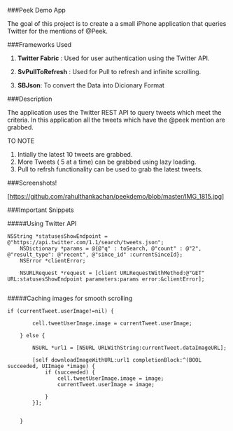 ###Peek Demo App

The goal of this project is to create a a small iPhone application that queries Twitter for the mentions of @Peek.

###Frameworks Used
1. **Twitter Fabric** : Used for user authentication using the Twitter API. 

2. **SvPullToRefresh** : Used for Pull to refresh and infinite scrolling.

3. **SBJson**: To convert the Data into Dicionary Format


###Description

The application uses the Twitter REST API to query tweets which meet the criteria. In this application all the tweets which have the @peek mention are grabbed. 

TO NOTE

1. Intially the latest 10 tweets are grabbed.
2. More Tweets ( 5 at a time) can be grabbed using lazy loading.
3. Pull to refrsh functionality can be used to grab the latest tweets.


###Screenshots!

[https://github.com/rahulthankachan/peekdemo/blob/master/IMG_1815.jpg]





###Important Snippets


#####Using Twitter API

```
NSString *statusesShowEndpoint = @"https://api.twitter.com/1.1/search/tweets.json";
    NSDictionary *params = @{@"q" : toSearch, @"count" : @"2", @"result_type": @"recent", @"since_id" :currentSinceId};
    NSError *clientError;
    
    NSURLRequest *request = [client URLRequestWithMethod:@"GET" URL:statusesShowEndpoint parameters:params error:&clientError];


````
#####Caching images for smooth scrolling


````
if (currentTweet.userImage!=nil) {
        
        cell.tweetUserImage.image = currentTweet.userImage;
    
    } else {
        
        NSURL *url1 = [NSURL URLWithString:currentTweet.dataImageURL];
        
        [self downloadImageWithURL:url1 completionBlock:^(BOOL succeeded, UIImage *image) {
            if (succeeded) {
                cell.tweetUserImage.image = image;
                currentTweet.userImage = image;
                
            }
        }];
        
    
    }

````











